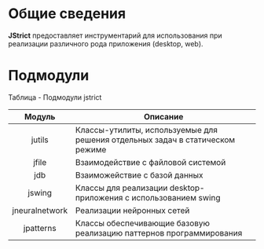 # Общие сведения
**JStrict** предоставляет инструментарий для использования при реализации различного рода приложения (desktop, web).

# Подмодули
Таблица - Подмодули jstrict

| **Модуль** | **Описание** |
|:--------:|-----------------------------------------|
| jutils | Классы-утилиты, используемые для решения отдельных задач в статическом режиме |
| jfile | Взаимодействие с файловой системой |
| jdb | Взаиможействие с базой данных |
| jswing | Классы для реализации desktop-приложения с использованием swing |
| jneuralnetwork | Реализации нейронных сетей |
| jpatterns | Классы обеспечивающие базовую реализацию паттернов программирования |
